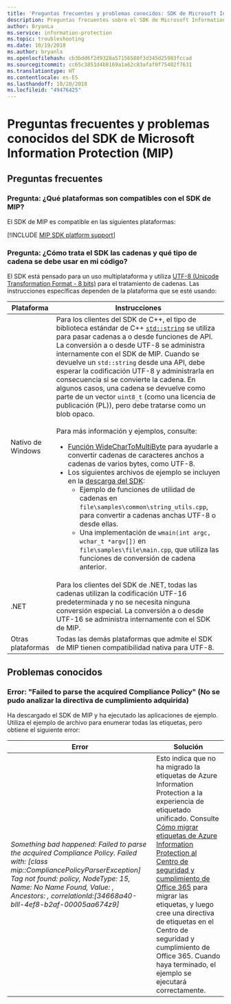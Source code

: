 ```yaml
---
title: 'Preguntas frecuentes y problemas conocidos: SDK de Microsoft Information Protection.'
description: Preguntas frecuentes sobre el SDK de Microsoft Information Protection (MIP) y guía para la solución de problemas conocidos.
author: BryanLa
ms.service: information-protection
ms.topic: troubleshooting
ms.date: 10/19/2018
ms.author: bryanla
ms.openlocfilehash: cb3bdd6f2d9328a57156580f3d345d25983fccad
ms.sourcegitcommit: cc65c3851d4b8169a1a62c83afaf0f75402f7631
ms.translationtype: HT
ms.contentlocale: es-ES
ms.lasthandoff: 10/20/2018
ms.locfileid: "49476425"
---
```

# <a name="microsoft-information-protection-mip-sdk-faqs-and-known-issues"></a>Preguntas frecuentes y problemas conocidos del SDK de Microsoft Information Protection (MIP)

## <a name="frequently-asked-questions-faqs"></a>Preguntas frecuentes

### <a name="question-which-platforms-are-supported-by-the-mip-sdk"></a>Pregunta: ¿Qué plataformas son compatibles con el SDK de MIP?

El SDK de MIP es compatible en las siguientes plataformas:

[!INCLUDE [MIP SDK platform support](../include/mip-sdk-platform-support.md)]

### <a name="question-how-does-the-sdk-handle-strings-and-what-string-type-should-i-be-using-in-my-code"></a>Pregunta: ¿Cómo trata el SDK las cadenas y qué tipo de cadena se debe usar en mi código?

El SDK está pensado para un uso multiplataforma y utiliza [UTF-8 (Unicode Transformation Format - 8 bits)](https://wikipedia.org/wiki/UTF-8) para el tratamiento de cadenas. Las instrucciones específicas dependen de la plataforma que se esté usando:

| Plataforma | Instrucciones |
|-|-|
| Nativo de Windows | Para los clientes del SDK de C++, el tipo de biblioteca estándar de C++ [`std::string`](https://wikipedia.org/wiki/C%2B%2B_string_handling) se utiliza para pasar cadenas a o desde funciones de API. La conversión a o desde UTF-8 se administra internamente con el SDK de MIP. Cuando se devuelve un `std::string` desde una API, debe esperar la codificación UTF-8 y administrarla en consecuencia si se convierte la cadena. En algunos casos, una cadena se devuelve como parte de un vector `uint8_t` (como una licencia de publicación (PL)), pero debe tratarse como un blob opaco.<br><br>Para más información y ejemplos, consulte:<ul><li>[Función WideCharToMultiByte](/windows/desktop/api/stringapiset/nf-stringapiset-widechartomultibyte) para ayudarle a convertir cadenas de caracteres anchos a cadenas de varios bytes, como UTF-8.<li>Los siguientes archivos de ejemplo se incluyen en la [descarga del SDK](setup-configure-mip.md#configure-your-client-workstation):<ul><li>Ejemplo de funciones de utilidad de cadenas en `file\samples\common\string_utils.cpp`, para convertir a cadenas anchas UTF-8 o desde ellas.<li>Una implementación de `wmain(int argc, wchar_t *argv[])` en `file\samples\file\main.cpp`, que utiliza las funciones de conversión de cadena anterior.</li></ul></ul>|
| .NET | Para los clientes del SDK de .NET, todas las cadenas utilizan la codificación UTF-16 predeterminada y no se necesita ninguna conversión especial. La conversión a o desde UTF-16 se administra internamente con el SDK de MIP. |
| Otras plataformas | Todas las demás plataformas que admite el SDK de MIP tienen compatibilidad nativa para UTF-8. |

## <a name="known-issues"></a>Problemas conocidos

### <a name="error-failed-to-parse-the-acquired-compliance-policy"></a>Error: "Failed to parse the acquired Compliance Policy" (No se pudo analizar la directiva de cumplimiento adquirida)  

Ha descargado el SDK de MIP y ha ejecutado las aplicaciones de ejemplo. Utiliza el ejemplo de archivo para enumerar todas las etiquetas, pero obtiene el siguiente error:

| Error | Solución |
|-|-|
|*Something bad happened: Failed to parse the acquired Compliance Policy. Failed with: [class mip::CompliancePolicyParserException] Tag not found: policy, NodeType: 15, Name: No Name Found, Value: , Ancestors: <SyncFile><Content>, correlationId:[34668a40-blll-4ef8-b2af-00005aa674z9]*| Esto indica que no ha migrado la etiquetas de Azure Information Protection a la experiencia de etiquetado unificado. Consulte [Cómo migrar etiquetas de Azure Information Protection al Centro de seguridad y cumplimiento de Office 365](/azure/information-protection/configure-policy-migrate-labels) para migrar las etiquetas, y luego cree una directiva de etiquetas en el Centro de seguridad y cumplimiento de Office 365. Cuando haya terminado, el ejemplo se ejecutará correctamente.|
